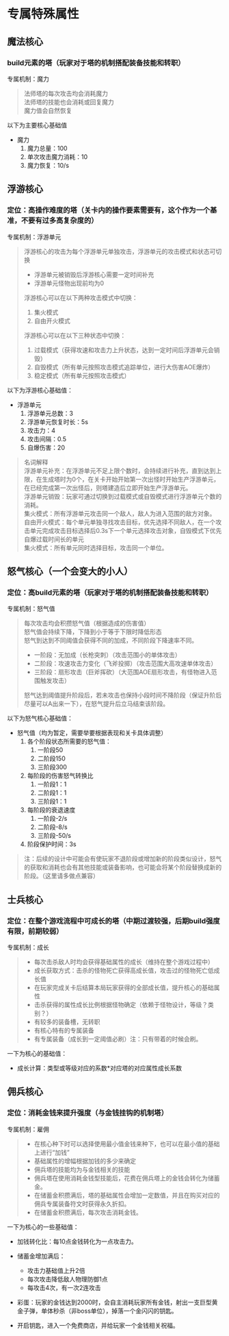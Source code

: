 
# 专属特殊属性

## 魔法核心

### build元素的塔（玩家对于塔的机制搭配装备技能和转职）

专属机制：魔力  
> 法师塔的每次攻击均会消耗魔力  
> 法师塔的技能也会消耗或回复魔力  
> 魔力值会自然恢复  

以下为主要核心基础值

- 魔力
  1. 魔力总量：100
  2. 单次攻击魔力消耗：10
  3. 魔力恢复：10/s

## 浮游核心

### 定位：高操作难度的塔（关卡内的操作要素需要有，这个作为一个基准，不要有过多高复杂度的）  

专属机制：浮游单元
> 浮游核心的攻击为每个浮游单元单独攻击，浮游单元的攻击模式和状态可切换  
>  
> - 浮游单元被销毁后浮游核心需要一定时间补充  
> - 浮游单元怪物出现前均为0  
>
> 浮游核心可以在以下两种攻击模式中切换：  
>  
> 1. 集火模式
> 2. 自由开火模式  
>
> 浮游核心可以在以下三种状态中切换：  
>
> 1. 过载模式（获得攻速和攻击力上升状态，达到一定时间后浮游单元会销毁）  
> 2. 自毁模式（所有单元按照攻击模式追踪单位，进行大伤害AOE爆炸）
> 3. 稳定模式（所有单元按照攻击模式）

以下为浮游核心基础值：

- 浮游单元
  1. 浮游单元总数：3
  2. 浮游单元恢复时长：5s
  3. 攻击力：4
  4. 攻击间隔：0.5  
  5. 自爆伤害：20  

> 名词解释  
> 浮游单元补充：在浮游单元不足上限个数时，会持续进行补充，直到达到上限，在生成塔时为0个，在关卡开始开始第一次出怪时开始生产浮游单元，在已经完成第一次出怪后，则塔建造后立即开始生产浮游单元。  
> 浮游单元销毁：玩家可通过切换到过载模式或自毁模式进行浮游单元个数的消耗。  
> 集火模式：所有浮游单元攻击同一个敌人，敌人为进入范围的敌方对象。  
> 自由开火模式：每个单元单独寻找攻击目标，优先选择不同敌人，在一个攻击单元完成攻击目标选择后0.3s下一个单元选择攻击对象，自毁模式下优先自爆过载时间长的单元  
> 集火模式：所有单元同时选择目标，攻击同一个单位。

## 怒气核心（一个会变大的小人）  

### 定位：高build元素的塔（玩家对于塔的机制搭配装备技能和转职）  

专属机制：怒气值  

> 每次攻击均会积攒怒气值（根据造成的伤害值）  
> 怒气值会持续下降，下降到小于等于下限时降低形态  
> 怒气到达到不同阈值会获得不同的加成，不同阶段下降速率不同。  
>  
> - 一阶段：无加成（长枪突刺）（攻击范围小的单体攻击）  
> - 二阶段：攻速攻击力变化（飞斧投掷）（攻击范围大高攻速单体攻击）  
> - 三阶段：扇形攻击（巨斧挥砍）（大范围AOE扇形攻击，有怪物进入范围触发攻击）  
>
> 怒气达到阈值提升阶段后，若未攻击也保持小段时间不降阶段（保证升阶后尽量可以A出来一下），在怒气提升后立马结束该阶段。

以下为怒气核心基础值：

- 怒气值（均为暂定，需要举要根据表现和关卡具体调整）
  1. 各个阶段状态所需要的怒气值：
     1. 一阶段50  
     2. 二阶段150
     3. 三阶段300
  2. 每阶段的伤害怒气转换比
     1. 一阶段1：1
     2. 二阶段1：1
     3. 三阶段1：1
  3. 每阶段的衰退速度
     1. 一阶段-2/s
     2. 二阶段-8/s
     3. 三阶段-50/s  
  4. 阶段保护时间：3s  

> 注：后续的设计中可能会有使玩家不退阶段或增加新的阶段类似设计，怒气的获取和消耗也会有其他技能或装备影响，也可能会将某个阶段替换成新的阶段。（这里请多做点兼容）  

## 士兵核心

### 定位：在整个游戏流程中可成长的塔（中期过渡较强，后期build强度有限，前期较弱）

专属机制：成长

> - 每次击杀敌人时均会获得基础属性的成长（维持在整个游戏过程中）  
> - 成长获取方式：击杀的怪物死亡获得高成长值，攻击过的怪物死亡低成长值
> - 在玩家完成关卡后结算本局玩家获得的全部成长值，提升核心的基础属性
> - 击杀获得的属性成长比例根据怪物确定（依赖于怪物设计，等级？类别？）  
> - 有较多的装备槽，无转职
> - 有核心特有的专属装备  
> - 有专属装备（成长到一定阈值必刷）注：只有带着的时候会刷。

一下为核心的基础值：

- 成长计算：类型或等级对应的系数*对应塔的对应属性成长系数

## 佣兵核心

### 定位：消耗金钱来提升强度（与金钱挂钩的机制塔）

专属机制：雇佣

> - 在核心种下时可以选择使用最小值金钱来种下，也可以在最小值的基础上进行“加钱”
> - 基础属性的增幅根据加钱的多少来确定
> - 佣兵塔的技能均为与金钱相关的技能
> - 佣兵塔在使用消耗金钱型技能后，花费在佣兵塔上的金钱会转化为储蓄金。
> - 在储蓄金积攒满后，塔的基础属性会增加一定数值，并且在购买对应的佣兵专属装备符文时获得永久折扣。
> - 在储蓄金积攒满后，每次攻击消耗金钱。

一下为核心的一些基础值：

- 加钱转化比：每10点金钱转化为一点攻击力。
- 储蓄金增加满后：
  - 攻击力基础值上升2倍
  - 每次攻击降低敌人物理防御1点
  - 每攻击4次，有一次2连攻击

- 彩蛋：玩家的金钱达到2000时，会自主消耗玩家所有金钱，射出一支巨型黄金子弹，单体秒杀（非boss单位），掉落一个金闪闪的钥匙。
- 开启钥匙，进入一个免费商店，并给玩家一个金钱相关祝福。
